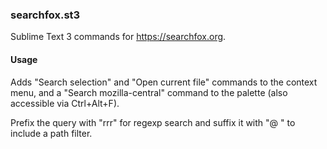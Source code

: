 ### searchfox.st3

Sublime Text 3 commands for https://searchfox.org.

#### Usage

Adds "Search selection" and "Open current file" commands to the context menu, and a "Search mozilla-central" command to the palette (also accessible via Ctrl+Alt+F).

Prefix the query with "rrr" for regexp search and suffix it with "@ <path>" to include a path filter.

